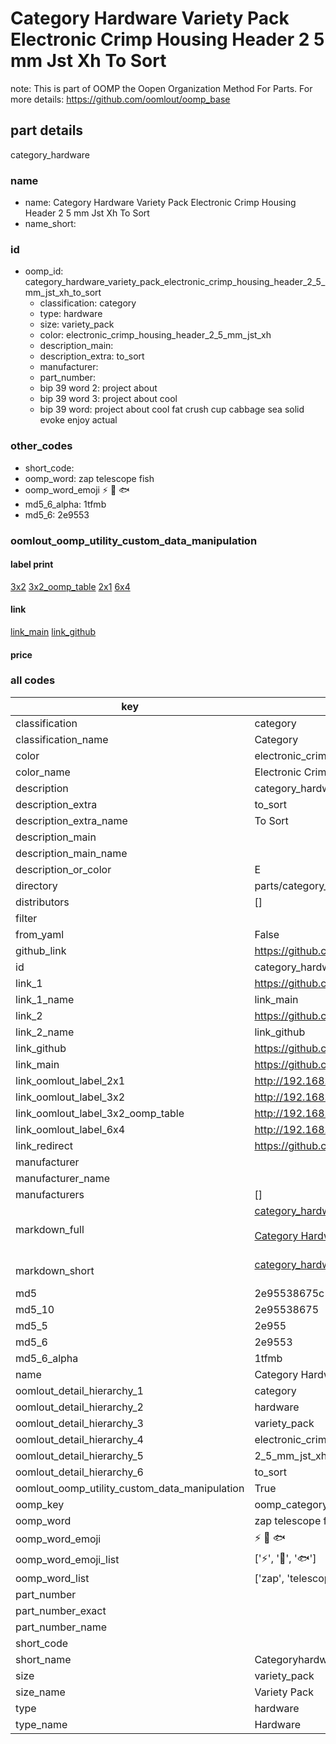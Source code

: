 # Category Hardware Variety Pack Electronic Crimp Housing Header 2 5 mm Jst Xh To Sort  

note: This is part of OOMP the Oopen Organization Method For Parts. For more details: https://github.com/oomlout/oomp_base

##  part details
  



category_hardware



### name
* name: Category Hardware Variety Pack Electronic Crimp Housing Header 2 5 mm Jst Xh To Sort
* name_short: 
### id
* oomp_id: category_hardware_variety_pack_electronic_crimp_housing_header_2_5_mm_jst_xh_to_sort
  * classification: category
  * type: hardware
  * size: variety_pack
  * color: electronic_crimp_housing_header_2_5_mm_jst_xh
  * description_main: 
  * description_extra: to_sort
  * manufacturer: 
  * part_number: 
  * bip 39 word 2: project about
  * bip 39 word 3: project about cool
  * bip 39 word: project about cool fat crush cup cabbage sea solid evoke enjoy actual

### other_codes
* short_code: 
* oomp_word: zap telescope fish
* oomp_word_emoji :zap: :telescope: :fish:
* md5_6_alpha: 1tfmb
* md5_6: 2e9553






### oomlout_oomp_utility_custom_data_manipulation
#### label print
[3x2](http://192.168.1.245:1112/?label=oomp%201tfmb)
[3x2_oomp_table](http://192.168.1.108:1112/?label=oomp%201tfmb)
[2x1](http://192.168.1.242:1112/?label=oomp%201tfmb)
[6x4](http://192.168.1.55:1112/?label=oomp%201tfmb)    

#### link

[link_main](https://github.com/oomlout/oomlout_oomp_version_1_messy/tree/main/parts/category_hardware_variety_pack_electronic_crimp_housing_header_2_5_mm_jst_xh_to_sort) [link_github](https://github.com/oomlout/oomlout_oomp_version_1_messy/tree/main/parts/category_hardware_variety_pack_electronic_crimp_housing_header_2_5_mm_jst_xh_to_sort)                             

#### price







### all codes 
| key | value |  
| --- | --- |  
| classification | category |  
| classification_name | Category |  
| color | electronic_crimp_housing_header_2_5_mm_jst_xh |  
| color_name | Electronic Crimp Housing Header 2 5 mm Jst Xh |  
| description | category_hardware |  
| description_extra | to_sort |  
| description_extra_name | To Sort |  
| description_main |  |  
| description_main_name |  |  
| description_or_color | E  |  
| directory | parts/category_hardware_variety_pack_electronic_crimp_housing_header_2_5_mm_jst_xh_to_sort |  
| distributors | [] |  
| filter |  |  
| from_yaml | False |  
| github_link | https://github.com/oomlout/oomlout_oomp_part_src/tree/main/parts/category_hardware_variety_pack_electronic_crimp_housing_header_2_5_mm_jst_xh_to_sort |  
| id | category_hardware_variety_pack_electronic_crimp_housing_header_2_5_mm_jst_xh_to_sort |  
| link_1 | https://github.com/oomlout/oomlout_oomp_version_1_messy/tree/main/parts/category_hardware_variety_pack_electronic_crimp_housing_header_2_5_mm_jst_xh_to_sort |  
| link_1_name | link_main |  
| link_2 | https://github.com/oomlout/oomlout_oomp_version_1_messy/tree/main/parts/category_hardware_variety_pack_electronic_crimp_housing_header_2_5_mm_jst_xh_to_sort |  
| link_2_name | link_github |  
| link_github | https://github.com/oomlout/oomlout_oomp_version_1_messy/tree/main/parts/category_hardware_variety_pack_electronic_crimp_housing_header_2_5_mm_jst_xh_to_sort |  
| link_main | https://github.com/oomlout/oomlout_oomp_version_1_messy/tree/main/parts/category_hardware_variety_pack_electronic_crimp_housing_header_2_5_mm_jst_xh_to_sort |  
| link_oomlout_label_2x1 | http://192.168.1.242:1112/?label=oomp%201tfmb |  
| link_oomlout_label_3x2 | http://192.168.1.245:1112/?label=oomp%201tfmb |  
| link_oomlout_label_3x2_oomp_table | http://192.168.1.108:1112/?label=oomp%201tfmb |  
| link_oomlout_label_6x4 | http://192.168.1.55:1112/?label=oomp%201tfmb |  
| link_redirect | https://github.com/oomlout/oomlout_oomp_version_1_messy/tree/main/parts/category_hardware_variety_pack_electronic_crimp_housing_header_2_5_mm_jst_xh_to_sort |  
| manufacturer |  |  
| manufacturer_name |  |  
| manufacturers | [] |  
| markdown_full | [category_hardware_variety_pack_electronic_crimp_housing_header_2_5_mm_jst_xh_to_sort](none)<br>[](none)<br>[Category Hardware Variety Pack Electronic Crimp Housing Header 2 5 Mm Jst Xh To Sort](none)<br><br> |  
| markdown_short | [category_hardware_variety_pack_electronic_crimp_housing_header_2_5_mm_jst_xh_to_sort](none)<br><br> |  
| md5 | 2e95538675c1e3f4d69a85365f801d60 |  
| md5_10 | 2e95538675 |  
| md5_5 | 2e955 |  
| md5_6 | 2e9553 |  
| md5_6_alpha | 1tfmb |  
| name | Category Hardware Variety Pack Electronic Crimp Housing Header 2 5 mm Jst Xh To Sort |  
| oomlout_detail_hierarchy_1 | category |  
| oomlout_detail_hierarchy_2 | hardware |  
| oomlout_detail_hierarchy_3 | variety_pack |  
| oomlout_detail_hierarchy_4 | electronic_crimp_housing_header |  
| oomlout_detail_hierarchy_5 | 2_5_mm_jst_xh |  
| oomlout_detail_hierarchy_6 | to_sort |  
| oomlout_oomp_utility_custom_data_manipulation | True |  
| oomp_key | oomp_category_hardware_variety_pack_electronic_crimp_housing_header_2_5_mm_jst_xh_to_sort |  
| oomp_word | zap telescope fish |  
| oomp_word_emoji | :zap: :telescope: :fish: |  
| oomp_word_emoji_list | [':zap:', ':telescope:', ':fish:'] |  
| oomp_word_list | ['zap', 'telescope', 'fish'] |  
| part_number |  |  
| part_number_exact |  |  
| part_number_name |  |  
| short_code |  |  
| short_name | Categoryhardware |  
| size | variety_pack |  
| size_name | Variety Pack |  
| type | hardware |  
| type_name | Hardware |  
